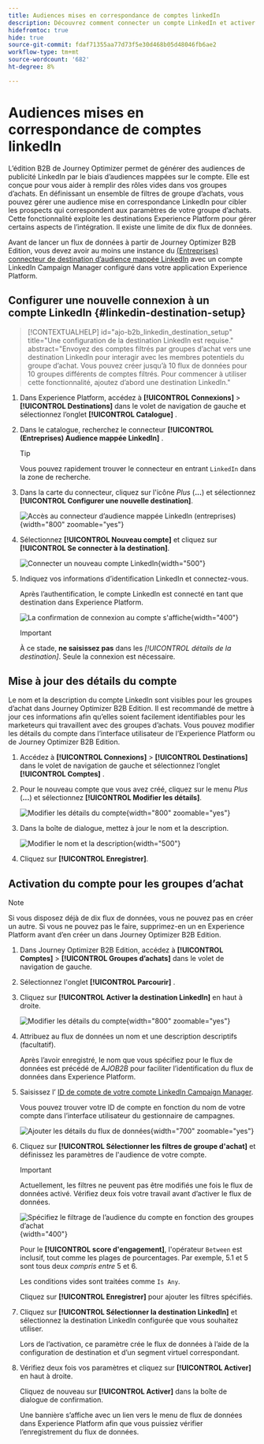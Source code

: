 ```yaml
---
title: Audiences mises en correspondance de comptes linkedIn
description: Découvrez comment connecter un compte LinkedIn et activer un flux de données pour acheter des groupes.
hidefromtoc: true
hide: true
source-git-commit: fdaf71355aa77d73f5e30d468b05d48046fb6ae2
workflow-type: tm+mt
source-wordcount: '682'
ht-degree: 8%

---
```


# Audiences mises en correspondance de comptes linkedIn

L’édition B2B de Journey Optimizer permet de générer des audiences de publicité LinkedIn par le biais d’audiences mappées sur le compte. Elle est conçue pour vous aider à remplir des rôles vides dans vos groupes d’achats. En définissant un ensemble de filtres de groupe d’achats, vous pouvez gérer une audience mise en correspondance LinkedIn pour cibler les prospects qui correspondent aux paramètres de votre groupe d’achats. Cette fonctionnalité exploite les destinations Experience Platform pour gérer certains aspects de l’intégration. Il existe une limite de dix flux de données.

Avant de lancer un flux de données à partir de Journey Optimizer B2B Edition, vous devez avoir au moins une instance du [(Entreprises) connecteur de destination d’audience mappée LinkedIn](https://experienceleague.adobe.com/en/docs/experience-platform/destinations/catalog/social/linkedin#connect) avec un compte LinkedIn Campaign Manager configuré dans votre application Experience Platform.

## Configurer une nouvelle connexion à un compte LinkedIn {#linkedin-destination-setup}

>[!CONTEXTUALHELP]
>id="ajo-b2b_linkedin_destination_setup"
>title="Une configuration de la destination LinkedIn est requise."
>abstract="Envoyez des comptes filtrés par groupes d’achat vers une destination LinkedIn pour interagir avec les membres potentiels du groupe d’achat. Vous pouvez créer jusqu’à 10 flux de données pour 10 groupes différents de comptes filtrés. Pour commencer à utiliser cette fonctionnalité, ajoutez d’abord une destination LinkedIn."

1. Dans Experience Platform, accédez à **[!UICONTROL Connexions]** > **[!UICONTROL Destinations]** dans le volet de navigation de gauche et sélectionnez l’onglet **[!UICONTROL Catalogue]** .

1. Dans le catalogue, recherchez le connecteur **[!UICONTROL (Entreprises) Audience mappée LinkedIn]** .

   >[!TIP]
   >
   >Vous pouvez rapidement trouver le connecteur en entrant `LinkedIn` dans la zone de recherche.

1. Dans la carte du connecteur, cliquez sur l&#39;icône _Plus_ (**...**) et sélectionnez **[!UICONTROL Configurer une nouvelle destination]**.

   ![Accès au connecteur d’audience mappée LinkedIn (entreprises)](./assets/aep-destinations-catalog-linkedin.png){width="800" zoomable="yes"}

1. Sélectionnez **[!UICONTROL Nouveau compte]** et cliquez sur **[!UICONTROL Se connecter à la destination]**.

   ![Connecter un nouveau compte LinkedIn](./assets/aep-destinations-catalog-linkedin-new-account.png){width="500"}

1. Indiquez vos informations d’identification LinkedIn et connectez-vous.

   Après l’authentification, le compte LinkedIn est connecté en tant que destination dans Experience Platform.

   ![ La confirmation de connexion au compte s&#39;affiche](./assets/aep-destinations-catalog-linkedin-connected.png){width="400"}

   >[!IMPORTANT]
   >
   >À ce stade, **ne saisissez pas** dans les _[!UICONTROL détails de la destination]_. Seule la connexion est nécessaire.

## Mise à jour des détails du compte

Le nom et la description du compte LinkedIn sont visibles pour les groupes d’achat dans Journey Optimizer B2B Edition. Il est recommandé de mettre à jour ces informations afin qu’elles soient facilement identifiables pour les marketeurs qui travaillent avec des groupes d’achats. Vous pouvez modifier les détails du compte dans l’interface utilisateur de l’Experience Platform ou de Journey Optimizer B2B Edition.

1. Accédez à **[!UICONTROL Connexions]** > **[!UICONTROL Destinations]** dans le volet de navigation de gauche et sélectionnez l’onglet **[!UICONTROL Comptes]** .

1. Pour le nouveau compte que vous avez créé, cliquez sur le menu _Plus_ (**...**) et sélectionnez **[!UICONTROL Modifier les détails]**.

   ![Modifier les détails du compte](./assets/aep-destinations-accounts-edit-details.png){width="800" zoomable="yes"}

1. Dans la boîte de dialogue, mettez à jour le nom et la description.

   ![Modifier le nom et la description](./assets/destinations-linkedin-account-edit-details-dialog.png){width="500"}

1. Cliquez sur **[!UICONTROL Enregistrer]**.

## Activation du compte pour les groupes d’achat

>[!NOTE]
>
>Si vous disposez déjà de dix flux de données, vous ne pouvez pas en créer un autre. Si vous ne pouvez pas le faire, supprimez-en un en Experience Platform avant d’en créer un dans Journey Optimizer B2B Edition.

1. Dans Journey Optimizer B2B Edition, accédez à **[!UICONTROL Comptes]** > **[!UICONTROL Groupes d’achats]** dans le volet de navigation de gauche.

1. Sélectionnez l&#39;onglet **[!UICONTROL Parcourir]** .

1. Cliquez sur **[!UICONTROL Activer la destination LinkedIn]** en haut à droite.

   ![Modifier les détails du compte](./assets/activate-linkedin-destination.png){width="800" zoomable="yes"}

1. Attribuez au flux de données un nom et une description descriptifs (facultatif).

   Après l’avoir enregistré, le nom que vous spécifiez pour le flux de données est précédé de _AJOB2B_ pour faciliter l’identification du flux de données dans Experience Platform.

1. Saisissez l’ [ ID de compte de votre compte LinkedIn Campaign Manager](https://www.linkedin.com/help/lms/answer/a424270).

   Vous pouvez trouver votre ID de compte en fonction du nom de votre compte dans l’interface utilisateur du gestionnaire de campagnes.

   ![Ajouter les détails du flux de données](./assets/destinations-linkedin-activate-details.png){width="700" zoomable="yes"}

1. Cliquez sur **[!UICONTROL Sélectionner les filtres de groupe d&#39;achat]** et définissez les paramètres de l&#39;audience de votre compte.

   >[!IMPORTANT]
   >
   >Actuellement, les filtres ne peuvent pas être modifiés une fois le flux de données activé. Vérifiez deux fois votre travail avant d’activer le flux de données.

   ![Spécifiez le filtrage de l’audience du compte en fonction des groupes d’achat](./assets/destinations-linkedin-activate-buying-group-filters.png){width="400"}

   Pour le **[!UICONTROL score d&#39;engagement]**, l&#39;opérateur `Between` est inclusif, tout comme les plages de pourcentages. Par exemple, 5.1 et 5 sont tous deux _compris entre_ 5 et 6.

   Les conditions vides sont traitées comme `Is Any`.

   Cliquez sur **[!UICONTROL Enregistrer]** pour ajouter les filtres spécifiés.

1. Cliquez sur **[!UICONTROL Sélectionner la destination LinkedIn]** et sélectionnez la destination LinkedIn configurée que vous souhaitez utiliser.

   Lors de l’activation, ce paramètre crée le flux de données à l’aide de la configuration de destination et d’un segment virtuel correspondant.

1. Vérifiez deux fois vos paramètres et cliquez sur **[!UICONTROL Activer]** en haut à droite.

   Cliquez de nouveau sur **[!UICONTROL Activer]** dans la boîte de dialogue de confirmation.

   Une bannière s’affiche avec un lien vers le menu de flux de données dans Experience Platform afin que vous puissiez vérifier l’enregistrement du flux de données.
